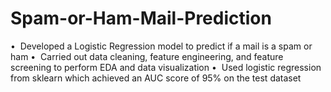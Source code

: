 # Spam-or-Ham-Mail-Prediction
•  Developed a Logistic Regression model to predict if a mail is a spam or ham  •  Carried out data cleaning, feature engineering, and feature screening to perform EDA and data visualization  •  Used logistic regression from sklearn which achieved an AUC score of 95% on the test dataset
